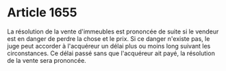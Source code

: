 # Article 1655

La résolution de la vente d'immeubles est prononcée de suite si le vendeur est en danger de perdre la chose et le prix.   Si ce danger n'existe pas, le juge peut accorder à l'acquéreur un délai plus ou moins long suivant les circonstances.   Ce délai passé sans que l'acquéreur ait payé, la résolution de la vente sera prononcée.